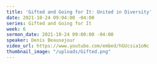 ```yaml
---
title: 'Gifted and Going for It: United in Diversity'
date: 2021-10-24 09:04:00 -04:00
series: Gifted and Going for It
week: 6
sermon_date: 2021-10-24 09:00:00 -04:00
speaker: Denis Beausejour
video_url: https://www.youtube.com/embed/hGUcsia1oNc
thumbnail_image: "/uploads/Gifted.png"
---
```


